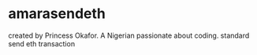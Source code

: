 # amarasendeth
created by Princess Okafor. A Nigerian passionate about coding.
standard send eth transaction
